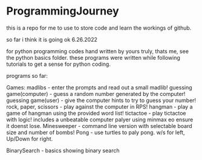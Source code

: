 # ProgrammingJourney

this is a repo for me to use to store code and learn the workings of github.

so far i think it is going ok  6.26.2022

for python programming codes hand written by yours truly, thats me, see the python basics folder.  these programs were written while following tutorials to get a sense for python coding.

programs so far:

Games:
madlibs - enter the prompts and read out a small madlib!
guessing game(computer) - guess a random number generated by the computer!
guessing game(user) - give the computer hints to try to guess your number!
rock, paper, scissors - play against the computer in RPS!
hangman - play a game of hangman using the provided word list!
tictactoe - play tictactoe with logic! includes a unbeatable computer palyer using minmax eo ensure it doenst lose.
Minesweeper - command line version with selectable board size and number of bombs!
Pong - use turtles to paly pong. w/s for left, Up/Down for right.


BinarySearch - basics showing binary search